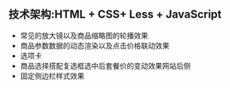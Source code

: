 ## 技术架构:HTML + CSS+ Less + JavaScript
- 常见的放大镜以及商品缩略图的轮播效果
- 商品参数数据的动态渲染以及点击价格联动效果
- 选项卡
- 商品选择搭配复选框选中后套餐价的变动效果网站后侧
- 固定侧边栏样式效果

